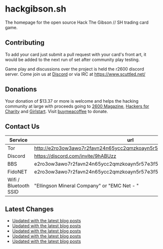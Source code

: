 # hackgibson.sh
The homepage for the open source Hack The Gibson // SH trading card game.


## Contributing

To add your card just submit a pull request with your card's front art, it would be added to the next run of set after community play testing.

Game play and discussions over the project is held the r2600 discord server. Come join us at [Discord](https://discord.com/invite/9hABUzz) or via IRC at https://www.scuttled.net/


## Donations

Your donation of $13.37 or more is welcome and helps the hacking community at large with proceeds going to [2600 Magazine](https://2600.com/), [Hackers for Charity](https://hackersforcharity.org) and [Girlstart](https://girlstart.org).  Visit [buymeacoffee](https://www.buymeacoffee.com/hackgibson.sh) to donate.


## Contact Us

Service | url
-|-
Tor | http://e2ro3ow3awo7r2favn24n65ycc2qmzkoayn5r57e3f56nvjwdcgg32ad.onion
Discord | https://discord.com/invite/9hABUzz
BBS | e2ro3ow3awo7r2favn24n65ycc2qmzkoayn5r57e3f56nvjwdcgg32ad.onion:23
FidoNET | e2ro3ow3awo7r2favn24n65ycc2qmzkoayn5r57e3f56nvjwdcgg32ad.onion:24554
Wifi / Bluetooth SSID | "Ellingson Mineral Company" or "EMC Net - <fidonet address>"

## Latest Changes
<!-- BLOG-POST-LIST:START -->
- [Updated with the latest blog posts](https://github.com/DFW2600/hackgibson.sh/commit/db049df4973d783e2bf3b26a2cdc0f0148413730)
- [Updated with the latest blog posts](https://github.com/DFW2600/hackgibson.sh/commit/8781acf1c96ab76a749449b96b9606f55426a5ec)
- [Updated with the latest blog posts](https://github.com/DFW2600/hackgibson.sh/commit/62c21121c041c5c9cb136f39536bdeae28180384)
- [Updated with the latest blog posts](https://github.com/DFW2600/hackgibson.sh/commit/fb4ab858cd09d6a343acbcc3e0f41ede0dfe7f9a)
- [Updated with the latest blog posts](https://github.com/DFW2600/hackgibson.sh/commit/c48b71d577d1e9a5918539ba926a72ed2f460198)
<!-- BLOG-POST-LIST:END -->

